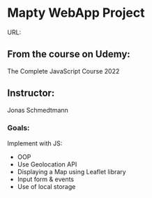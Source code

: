 # Mapty WebApp Project

URL:

## From the course on Udemy:

The Complete JavaScript Course 2022

## Instructor:

Jonas Schmedtmann

### Goals:

Implement with JS:

- OOP
- Use Geolocation API
- Displaying a Map using Leaflet library
- Input form & events
- Use of local storage
